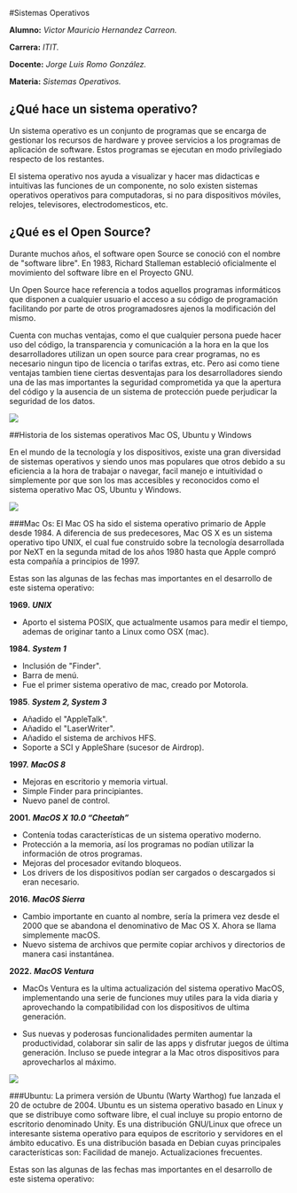 #Sistemas Operativos





**Alumno:**
*Victor Mauricio Hernandez Carreon.*

**Carrera:**
*ITIT.*

**Docente:**
*Jorge Luis Romo González.*

**Materia:** 
*Sistemas Operativos.*







##	¿Qué hace un sistema operativo?

Un sistema operativo es un conjunto de programas que se encarga de gestionar los recursos de hardware y provee servicios a los programas de aplicación de software. Estos programas se ejecutan en modo privilegiado respecto de los restantes.

El sistema operativo nos ayuda a visualizar y hacer mas didacticas e intuitivas las funciones de un componente, no solo existen sistemas operativos operativos para computadoras, si no para dispositivos móviles, relojes, televisores, electrodomesticos, etc.




##	¿Qué es el Open Source?


Durante muchos años, el software open Source se conoció con el nombre de "software libre". En 1983, Richard Stalleman estableció oficialmente el movimiento del software libre en el Proyecto GNU. 

Un Open Source hace referencia a todos aquellos programas informáticos que disponen a cualquier usuario el acceso a su código de programación facilitando por parte de otros programadosres ajenos la modificación del mismo.

Cuenta con muchas ventajas, como el que cualquier persona puede hacer uso del código, la transparencia y comunicación a la hora en la que los desarrolladores utilizan un open source para crear programas, no es necesario ningun tipo de licencia o tarifas extras, etc. 
Pero asi como tiene ventajas tambien tiene ciertas desventajas para los desarrolladores siendo una de las mas importantes la seguridad comprometida ya que la apertura del código y la ausencia de un sistema de protección puede perjudicar la seguridad de los datos.

![](https://www.icm.es/wp-content/uploads/2020/01/stock-vector-concept-of-open-source-and-its-functions-features-benefits-this-also-represents-open-source-1065705599-1-1024x886.jpg)



##Historia de los sistemas operativos Mac OS, Ubuntu y Windows

En el mundo de la tecnología y los dispositivos, existe una gran diversidad de sistemas operativos y siendo unos mas populares que otros debido a su eficiencia a la hora de trabajar o navegar, facil manejo e intuitividad o simplemente por que son los mas accesibles y reconocidos como el sistema operativo Mac OS, Ubuntu y Windows. 

![](http://3.bp.blogspot.com/-Yyaq6gfJw7s/UTunb1gr19I/AAAAAAAABRo/oWZvsxptcHw/s1600/triple-boot.gif)

###Mac Os:
El Mac OS ha sido el sistema operativo primario de Apple desde 1984. A diferencia de sus predecesores, Mac OS X es un sistema operativo tipo UNIX, el cual fue construido sobre la tecnología desarrollada por NeXT en la segunda mitad de los años 1980 hasta que Apple compró esta compañía a principios de 1997.

Estas son las algunas de las fechas mas importantes en el desarrollo de este sistema operativo:


**1969.** ***UNIX***

* Aporto el sistema POSIX, que actualmente usamos para medir el tiempo, ademas de originar tanto a Linux como OSX (mac). 

**1984.** ***System 1***

* Inclusión de "Finder". 
* Barra de menú. 
* Fue el primer sistema operativo de mac, creado por Motorola. 

**1985**. ***System 2, System 3***

* Añadido el "AppleTalk".
* Añadido el "LaserWriter". 
* Añadido el sistema de archivos HFS. 
* Soporte a SCI y AppleShare (sucesor de Airdrop). 

**1997.** ***MacOS 8*** 

* Mejoras en escritorio y memoria virtual. 
* Simple Finder para principiantes. 
* Nuevo panel de control. 

**2001.** ***MacOS X 10.0 “Cheetah”***

* Contenía todas características de un sistema operativo moderno.
*  Protección a la memoria, así los programas no podían utilizar la información de otros programas.
*   Mejoras del procesador evitando bloqueos.
*  Los drivers de los dispositivos podían ser cargados o descargados si eran necesario.

**2016.** ***MacOS Sierra***

* Cambio importante en cuanto al nombre, sería la primera vez desde el 2000 que se abandona el denominativo de Mac OS X. Ahora se llama simplemente macOS. 
* Nuevo sistema de archivos que permite copiar archivos y directorios de manera casi instantánea.

**2022.** ***MacOS Ventura***

* MacOs Ventura es la ultima actualización del sistema operativo MacOS, implementando una serie de funciones muy utiles para la vida diaria y aprovechando la compatibilidad con los dispositivos de ultima generación.

* Sus nuevas y poderosas funcionalidades permiten aumentar la productividad, colaborar sin salir de las apps y disfrutar juegos de última generación. Incluso se puede integrar a la Mac otros dispositivos para aprovecharlos al máximo.

![](https://i.ytimg.com/vi/_K5e8dJtMgE/maxresdefault.jpg)

###Ubuntu: 
La primera versión de Ubuntu (Warty Warthog) fue lanzada el 20 de octubre de 2004. Ubuntu es un sistema operativo basado en Linux y que se distribuye como software libre, el cual incluye su propio entorno de escritorio denominado Unity. Es una distribución GNU/Linux que ofrece un interesante sistema operativo para equipos de escritorio y servidores en el ámbito educativo. Es una distribución basada en Debian cuyas principales características son: Facilidad de manejo. Actualizaciones frecuentes.

Estas son las algunas de las fechas mas importantes en el desarrollo de este sistema operativo:







